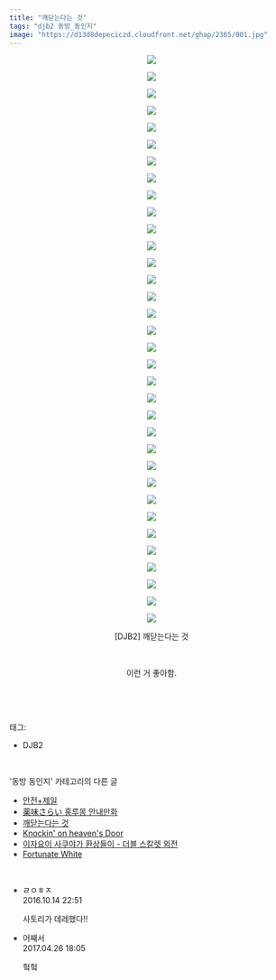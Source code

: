 ```yaml
---
title: "깨닫는다는 것"
tags: "djb2 동방_동인지"
image: "https://d13d8depeciczd.cloudfront.net/ghap/2365/001.jpg"
---
```

<div class="article">
<p style="text-align: center; clear: none; float: none;"><img src="{{ site.imgserver12 }}/ghap/2365/001.jpg"/></p>
<p style="text-align: center; clear: none; float: none;"><img src="{{ site.imgserver12 }}/ghap/2365/002.jpg"/></p>
<p style="text-align: center; clear: none; float: none;"><img src="{{ site.imgserver12 }}/ghap/2365/003.jpg"/></p>
<p style="text-align: center; clear: none; float: none;"><img src="{{ site.imgserver12 }}/ghap/2365/004.jpg"/></p>
<p style="text-align: center; clear: none; float: none;"><img src="{{ site.imgserver12 }}/ghap/2365/005.jpg"/></p>
<p style="text-align: center; clear: none; float: none;"><img src="{{ site.imgserver12 }}/ghap/2365/006.jpg"/></p>
<p style="text-align: center; clear: none; float: none;"><img src="{{ site.imgserver12 }}/ghap/2365/007.jpg"/></p>
<p style="text-align: center; clear: none; float: none;"><img src="{{ site.imgserver12 }}/ghap/2365/008.jpg"/></p>
<p style="text-align: center; clear: none; float: none;"><img src="{{ site.imgserver12 }}/ghap/2365/009.jpg"/></p>
<p style="text-align: center; clear: none; float: none;"><img src="{{ site.imgserver12 }}/ghap/2365/010.jpg"/></p>
<p style="text-align: center; clear: none; float: none;"><img src="{{ site.imgserver12 }}/ghap/2365/011.jpg"/></p>
<p style="text-align: center; clear: none; float: none;"><img src="{{ site.imgserver12 }}/ghap/2365/012.jpg"/></p>
<p style="text-align: center; clear: none; float: none;"><img src="{{ site.imgserver12 }}/ghap/2365/013.jpg"/></p>
<p style="text-align: center; clear: none; float: none;"><img src="{{ site.imgserver12 }}/ghap/2365/014.jpg"/></p>
<p style="text-align: center; clear: none; float: none;"><img src="{{ site.imgserver12 }}/ghap/2365/015.jpg"/></p>
<p style="text-align: center; clear: none; float: none;"><img src="{{ site.imgserver12 }}/ghap/2365/016.jpg"/></p>
<p style="text-align: center; clear: none; float: none;"><img src="{{ site.imgserver12 }}/ghap/2365/017.jpg"/></p>
<p style="text-align: center; clear: none; float: none;"><img src="{{ site.imgserver12 }}/ghap/2365/018.jpg"/></p>
<p style="text-align: center; clear: none; float: none;"><img src="{{ site.imgserver12 }}/ghap/2365/019.jpg"/></p>
<p style="text-align: center; clear: none; float: none;"><img src="{{ site.imgserver12 }}/ghap/2365/020.jpg"/></p>
<p style="text-align: center; clear: none; float: none;"><img src="{{ site.imgserver12 }}/ghap/2365/021.jpg"/></p>
<p style="text-align: center; clear: none; float: none;"><img src="{{ site.imgserver12 }}/ghap/2365/022.jpg"/></p>
<p style="text-align: center; clear: none; float: none;"><img src="{{ site.imgserver12 }}/ghap/2365/023.jpg"/></p>
<p style="text-align: center; clear: none; float: none;"><img src="{{ site.imgserver12 }}/ghap/2365/024.jpg"/></p>
<p style="text-align: center; clear: none; float: none;"><img src="{{ site.imgserver12 }}/ghap/2365/025.jpg"/></p>
<p style="text-align: center; clear: none; float: none;"><img src="{{ site.imgserver12 }}/ghap/2365/026.jpg"/></p>
<p style="text-align: center; clear: none; float: none;"><img src="{{ site.imgserver12 }}/ghap/2365/027.jpg"/></p>
<p style="text-align: center; clear: none; float: none;"><img src="{{ site.imgserver12 }}/ghap/2365/028.jpg"/></p>
<p style="text-align: center; clear: none; float: none;"><img src="{{ site.imgserver12 }}/ghap/2365/029.jpg"/></p>
<p style="text-align: center; clear: none; float: none;"><img src="{{ site.imgserver12 }}/ghap/2365/030.jpg"/></p>
<p style="text-align: center; clear: none; float: none;"><img src="{{ site.imgserver12 }}/ghap/2365/031.jpg"/></p>
<p style="text-align: center; clear: none; float: none;"><img src="{{ site.imgserver12 }}/ghap/2365/032.jpg"/></p>
<p style="text-align: center; clear: none; float: none;"><img src="{{ site.imgserver12 }}/ghap/2365/033.jpg"/></p>
<p style="text-align: center; clear: none; float: none;"><img src="{{ site.imgserver12 }}/ghap/2365/034.jpg"/></p>
<p style="text-align: center; clear: none; float: none;">[DJB2] 깨닫는다는 것</p>
<p style="text-align: center; clear: none; float: none;"><br/></p>
<p style="text-align: center; clear: none; float: none;">이런 거 좋아함.</p>
<p><br/></p>
</div><br/>
<div class="tagTrail">
<p>태그: </p>
<ul>
<li>DJB2</li>
</ul>
</div><br/>
<div class="another">
<p>'동방 동인지' 카테고리의 다른 글</p>
<ul>
<li><a href="/ghap_2367">안전+제일</a></li>
<li><a href="/ghap_2366">薬味さらい 홍루몽 안내만화</a></li>
<li><a href="/ghap_2365">깨닫는다는 것</a></li>
<li><a href="/ghap_2363">Knockin' on heaven's Door</a></li>
<li><a href="/ghap_2361">이자요이 사쿠야가 환상들이 - 더블 스칼렛 외전</a></li>
<li><a href="/ghap_2360">Fortunate White</a></li>
</ul>
</div><br/>
<div class="cb_module cb_fluid">
<div class="cb_wrt cb_profile">
<div class="comment">
<ul>
<li class="cb_thumb_off" id="comment14828464">
<div class="cb_comment_area">
<div class="cb_info_area">
<div class="cb_section">
<span class="cb_nick_name">ㄹㅇㅎㅈ</span>
</div>
<div class="cb_section">
<span class="cb_date">2016.10.14 22:51 </span>
</div>
</div>
<div class="cb_dsc_comment">
<p class="cb_dsc">
											사토리가 데레했다!!
										</p>
</div>
</div></li>
<li class="cb_thumb_off" id="comment14975038">
<div class="cb_comment_area">
<div class="cb_info_area">
<div class="cb_section">
<span class="cb_nick_name">어째서</span>
</div>
<div class="cb_section">
<span class="cb_date">2017.04.26 18:05 </span>
</div>
</div>
<div class="cb_dsc_comment">
<p class="cb_dsc">
											헠헠
										</p>
</div>
</div></li>
</ul>
</div>
</div><!-- commentList close -->
</div><br/>
